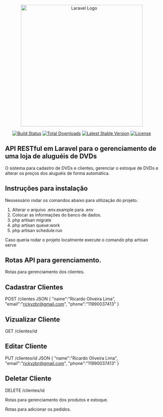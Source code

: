 <p align="center"><a href="https://laravel.com" target="_blank"><img src="https://raw.githubusercontent.com/laravel/art/master/logo-lockup/5%20SVG/2%20CMYK/1%20Full%20Color/laravel-logolockup-cmyk-red.svg" width="400" alt="Laravel Logo"></a></p>

<p align="center">
<a href="https://github.com/laravel/framework/actions"><img src="https://github.com/laravel/framework/workflows/tests/badge.svg" alt="Build Status"></a>
<a href="https://packagist.org/packages/laravel/framework"><img src="https://img.shields.io/packagist/dt/laravel/framework" alt="Total Downloads"></a>
<a href="https://packagist.org/packages/laravel/framework"><img src="https://img.shields.io/packagist/v/laravel/framework" alt="Latest Stable Version"></a>
<a href="https://packagist.org/packages/laravel/framework"><img src="https://img.shields.io/packagist/l/laravel/framework" alt="License"></a>
</p>


## API RESTful em Laravel para o gerenciamento de uma loja de aluguéis de DVDs

O sistema para cadastro de DVDs e clientes, gerenciar o estoque de DVDs e alterar os preços dos aluguéis de forma automática.

## Instruções para instalação

Nessessário rodar os comandos abaixo para utilização do projeto.
1. Alterar o arquivo .env.example para .env
2. Colocar as informações do banco de dados.
3. php artisan migrate
4. php artisan queue:work
5. php artisan schedule:run

Caso queria rodar o projeto localmente execute o comando
php artisan serve
   

## Rotas API para gerenciamento.

Rotas para gerenciamento dos clientes.

## Cadastrar Clientes
POST /clientes
JSON 
{
    "name":"Ricardo Oliveira Lima", 
    "email":"rickyzbr@gmail.com", 
    "phone":"11990037413"
}

## Vizualizar Cliente
GET /clientes/id

## Editar Cliente
PUT /clientes/id
JSON 
{
    "name":"Ricardo Oliveira Lima", 
    "email":"rickyzbr@gmail.com", 
    "phone":"11990037413"
}

## Deletar Cliente
DELETE /clientes/id

Rotas para gerenciamento dos produtos e estoque.

Rotas para adicionar os pedidos.
   



